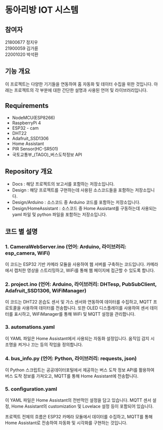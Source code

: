 # 동아리방 IOT 시스템

## 참여자
21800677 정지우   
21900059 김가륜   
22001020 박석환

## 기능 개요
이 프로젝트는 다양한 기기들을 연동하여 홈 자동화 및 데이터 수집을 위한 것입니다. 아래는 프로젝트의 각 부분에 대한 간단한 설명과 사용된 언어 및 라이브러리입니다.

## Requirements
- NodeMCU(ESP8266)
- RaspberryPi 4
- ESP32 - cam
- DHT22
- Adafruit_SSD1306
- Home Assistant
- PIR Sensor(HC-SR501)
- 국토교통부_(TAGO)_버스도착정보 API

## Repository 개요
 - Docs : 해당 프로젝트의 보고서를 포함하는 저장소입니다.
 - Design : 해당 프로젝트를 구현하는데 사용된 소스코드들을 포함하는 저장소입니다.
 - Design/Arduino : 소스코드 중 Arduino 코드를 포함하는 저장소입니다.
 - Design/HomeAssistant : 소스코드 중 Home Assistant를 구동하는데 사용되는 yaml 파일 및 python 파일을 포함하는 저장소입니다.

## 코드 별 설명
### 1. CameraWebServer.ino (언어: Arduino, 라이브러리: esp_camera, WiFi)

이 코드는 ESP32 기반 카메라 모듈을 사용하여 웹 서버를 구축하는 코드입니다. 카메라에서 캡처한 영상을 스트리밍하고, WiFi를 통해 웹 페이지에 접근할 수 있도록 합니다.

### 2. project.ino (언어: Arduino, 라이브러리: DHTesp, PubSubClient, Adafruit_SSD1306, WiFiManager)

이 코드는 DHT22 온습도 센서 및 가스 센서와 연동하여 데이터를 수집하고, MQTT 프로토콜을 사용하여 데이터를 전송합니다. 또한 OLED 디스플레이를 사용하여 센서 데이터를 표시하고, WiFiManager를 통해 WiFi 및 MQTT 설정을 관리합니다.

### 3. automations.yaml

이 YAML 파일은 Home Assistant에서 사용되는 자동화 설정입니다. 움직임 감지 시 조명을 켜거나 끄는 등의 작업을 정의합니다.

### 4. bus_info.py (언어: Python, 라이브러리: requests, json)

이 Python 스크립트는 공공데이터포털에서 제공하는 버스 도착 정보 API를 활용하여 버스 도착 정보를 가져오고, MQTT를 통해 Home Assistant에 전송합니다.

### 5. configuration.yaml

이 YAML 파일은 Home Assistant의 전반적인 설정을 담고 있습니다. MQTT 센서 설정, Home Assistant의 customization 및 Lovelace 설정 등이 포함되어 있습니다.

프로젝트 전체의 흐름은 ESP32 카메라 모듈에서 데이터를 수집하고, MQTT를 통해 Home Assistant로 전송하여 자동화 및 시각화를 구현하는 것입니다.
